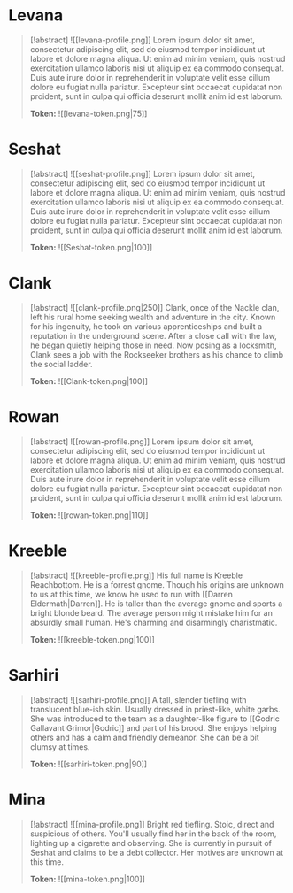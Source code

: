 
# Levana

 >[!abstract]
>![[levana-profile.png]]
>Lorem ipsum dolor sit amet, consectetur adipiscing elit, sed do eiusmod tempor incididunt ut labore et dolore magna aliqua. Ut enim ad minim veniam, quis nostrud exercitation ullamco laboris nisi ut aliquip ex ea commodo consequat. Duis aute irure dolor in reprehenderit in voluptate velit esse cillum dolore eu fugiat nulla pariatur. Excepteur sint occaecat cupidatat non proident, sunt in culpa qui officia deserunt mollit anim id est laborum.
>
>**Token:** ![[levana-token.png|75]]

# Seshat

 >[!abstract]
>![[seshat-profile.png]]
>Lorem ipsum dolor sit amet, consectetur adipiscing elit, sed do eiusmod tempor incididunt ut labore et dolore magna aliqua. Ut enim ad minim veniam, quis nostrud exercitation ullamco laboris nisi ut aliquip ex ea commodo consequat. Duis aute irure dolor in reprehenderit in voluptate velit esse cillum dolore eu fugiat nulla pariatur. Excepteur sint occaecat cupidatat non proident, sunt in culpa qui officia deserunt mollit anim id est laborum.
>
>**Token:** ![[Seshat-token.png|100]]

# Clank

>[!abstract]
>![[clank-profile.png|250]]
>Clank, once of the Nackle clan, left his rural home seeking wealth and adventure in the city. Known for his ingenuity, he took on various apprenticeships and built a reputation in the underground scene. After a close call with the law, he began quietly helping those in need. Now posing as a locksmith, Clank sees a job with the Rockseeker brothers as his chance to climb the social ladder.
>
>**Token:** ![[Clank-token.png|100]]


# Rowan

 >[!abstract]
>![[rowan-profile.png]]
>Lorem ipsum dolor sit amet, consectetur adipiscing elit, sed do eiusmod tempor incididunt ut labore et dolore magna aliqua. Ut enim ad minim veniam, quis nostrud exercitation ullamco laboris nisi ut aliquip ex ea commodo consequat. Duis aute irure dolor in reprehenderit in voluptate velit esse cillum dolore eu fugiat nulla pariatur. Excepteur sint occaecat cupidatat non proident, sunt in culpa qui officia deserunt mollit anim id est laborum.
>
>**Token:** ![[rowan-token.png|110]]

# Kreeble

 >[!abstract]
>![[kreeble-profile.png]]
>His full name is Kreeble Reachbottom. He is a forrest gnome. Though his origins are unknown to us at this time, we know he used to run with [[Darren Eldermath|Darren]]. He is taller than the average gnome and sports a bright blonde beard. The average person might mistake him for an absurdly small human. He's charming and disarmingly charistmatic. 
>
>**Token:** ![[kreeble-token.png|100]]
# Sarhiri 

 >[!abstract]
>![[sarhiri-profile.png]]
>A tall, slender tiefling with translucent blue-ish skin. Usually dressed in priest-like, white garbs. She was introduced to the team as a daughter-like figure to [[Godric Gallavant Grimor|Godric]] and part of his brood. She enjoys helping others and has a calm and friendly demeanor. She can be a bit clumsy at times. 
>
>**Token:** ![[sarhiri-token.png|90]]

# Mina

 >[!abstract]
>![[mina-profile.png]]
>Bright red tiefling. Stoic, direct and suspicious of others. You'll usually find her in the back of the room, lighting up a cigarette and observing. She is currently in pursuit of Seshat and claims to be a debt collector. Her motives are unknown at this time. 
>
>**Token:** ![[mina-token.png|100]]